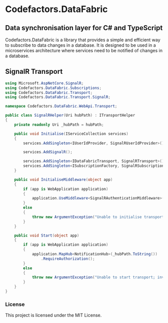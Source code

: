 # Codefactors.DataFabric
## Data synchronisation layer for C# and TypeScript

Codefactors.DataFabric is a library that provides a simple and efficient way to subscribe to data changes in a database. It is designed to be used in a microservices architecture where services need to be notified of changes in a database.

## SignalR Transport
```csharp
using Microsoft.AspNetCore.SignalR;
using Codefactors.DataFabric.Subscriptions;
using Codefactors.DataFabric.Transport;
using Codefactors.DataFabric.Transport.SignalR;

namespace Codefactors.DataFabric.WebApi.Transport;

public class SignalRHelper(Uri hubPath) : ITransportHelper
{
    private readonly Uri _hubPath = hubPath;

    public void Initialise(IServiceCollection services)
    {
        services.AddSingleton<IUserIdProvider, SignalRUserIdProvider>();

        services.AddSignalR();

        services.AddSingleton<IDataFabricTransport, SignalRTransport>();
        services.AddSingleton<ISubscriptionFactory, SignalRSubscriptionFactory>();
    }

    public void InitialiseMiddleware(object app)
    {
        if (app is WebApplication application)
        {
            application.UseMiddleware<SignalRAuthenticationMiddleware>(_hubPath.ToString());
        }
        else
        {
            throw new ArgumentException("Unable to initialise transport middleware; invalid application type");
        }
    }

    public void Start(object app)
    {
        if (app is WebApplication application)
        {
            application.MapHub<NotificationHub>(_hubPath.ToString())
                .RequireAuthorization();
        }
        else
        {
            throw new ArgumentException("Unable to start transport; invalid application type");
        }
    }
}


```

### License
This project is licensed under the MIT License.
